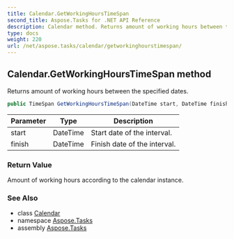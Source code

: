 ```yaml
---
title: Calendar.GetWorkingHoursTimeSpan
second_title: Aspose.Tasks for .NET API Reference
description: Calendar method. Returns amount of working hours between the specified dates
type: docs
weight: 220
url: /net/aspose.tasks/calendar/getworkinghourstimespan/
---
```

## Calendar.GetWorkingHoursTimeSpan method

Returns amount of working hours between the specified dates.

```csharp
public TimeSpan GetWorkingHoursTimeSpan(DateTime start, DateTime finish)
```

| Parameter | Type | Description |
| --- | --- | --- |
| start | DateTime | Start date of the interval. |
| finish | DateTime | Finish date of the interval. |

### Return Value

Amount of working hours according to the calendar instance.

### See Also

* class [Calendar](../)
* namespace [Aspose.Tasks](../../calendar/)
* assembly [Aspose.Tasks](../../../)


